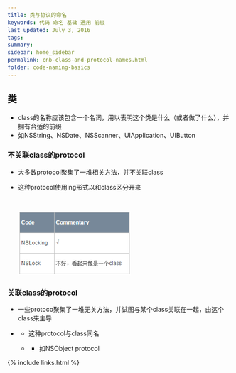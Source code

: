 ```yaml
---
title: 类与协议的命名
keywords: 代码 命名 基础 通用 前缀
last_updated: July 3, 2016
tags:
summary:
sidebar: home_sidebar
permalink: cnb-class-and-protocol-names.html
folder: code-naming-basics
---
```



## 类

* class的名称应该包含一个名词，用以表明这个类是什么（或者做了什么），并拥有合适的前缀
* 如NSString、NSDate、NSScanner、UIApplication、UIButton

### 不关联class的protocol

* 大多数protocol聚集了一堆相关方法，并不关联class

* 这种protocol使用ing形式以和class区分开来

  ​

  ![1441510247983445](assets/1441510247983445.png)

### 关联class的protocol

* 一些protoco聚集了一堆无关方法，并试图与某个class关联在一起，由这个class来主导

* * 这种protocol与class同名

  * * 如NSObject protocol



{% include links.html %}
